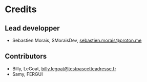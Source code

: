 # Credits

## Lead developper

- Sebastien Morais, SMoraisDev, sebastien.morais@proton.me

## Contributors

- Billy, LeGoat, billy.legoat@testpascetteadresse.fr
- Samy, FERGUI